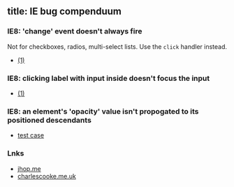 title: IE bug compenduum
----

### IE8: 'change' event doesn't always fire

Not for checkboxes, radios, multi-select lists. Use the `click` handler instead.

 * [(1)](http://stackoverflow.com/questions/8005442/checkbox-change-event-works-when-click-the-label-in-ie8-ie7)

### IE8: clicking label with input inside doesn't focus the input

 * [(1)](http://www.gtalbot.org/BrowserBugsSection/MSIE7Bugs/LabelForWithImage.html)

### IE8: an element's 'opacity' value isn't propogated to its positioned descendants

 * [test case](http://jhop.me/tests/bugs/ie8/opacity_positioned.html)

### Lnks

 * [jhop.me](http://jhop.me/ie8-bugs)
 * [charlescooke.me.uk](http://www.charlescooke.me.uk/web/lab_notes/bugs/index.html)
